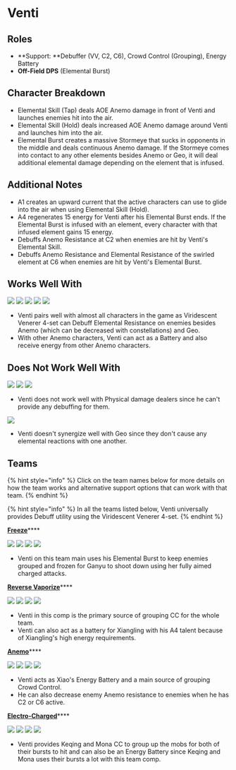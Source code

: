 # Venti

## Roles

* \*\*Support: \*\*Debuffer (VV, C2, C6), Crowd Control (Grouping), Energy Battery
* **Off-Field DPS** (Elemental Burst)

## Character Breakdown

* Elemental Skill (Tap) deals AOE Anemo damage in front of Venti and launches enemies hit into the air.
* Elemental Skill (Hold) deals increased AOE Anemo damage around Venti and launches him into the air.
* Elemental Burst creates a massive Stormeye that sucks in opponents in the middle and deals continuous Anemo damage. If the Stormeye comes into contact to any other elements besides Anemo or Geo, it will deal additional elemental damage depending on the element that is infused.

## **Additional Notes**

* A1 creates an upward current that the active characters can use to glide into the air when using Elemental Skill (Hold).
* A4 regenerates 15 energy for Venti after his Elemental Burst ends. If the Elemental Burst is infused with an element, every character with that infused element gains 15 energy.
* Debuffs Anemo Resistance at C2 when enemies are hit by Venti's Elemental Skill.
* Debuffs Anemo Resistance and Elemental Resistance of the swirled element at C6 when enemies are hit by Venti's Elemental Burst.

## Works Well With

![](../../.gitbook/assets/Element\_Anemo.webp) ![](../../.gitbook/assets/Element\_Cryo.webp) ![](../../.gitbook/assets/Element\_Electro.webp) ![](../../.gitbook/assets/Element\_Hydro.webp) ![](../../.gitbook/assets/Element\_Pyro.webp)

* Venti pairs well with almost all characters in the game as Viridescent Venerer 4-set can Debuff Elemental Resistance on enemies besides Anemo (which can be decreased with constellations) and Geo.
* With other Anemo characters, Venti can act as a Battery and also receive energy from other Anemo characters.

## Does Not Work Well With

![](../../.gitbook/assets/UI\_AvatarIcon\_Eula.png) ![](../../.gitbook/assets/UI\_AvatarIcon\_Razor.png) ![](../../.gitbook/assets/UI\_AvatarIcon\_Xinyan.png)

* Venti does not work well with Physical damage dealers since he can't provide any debuffing for them.

![](../../.gitbook/assets/Element\_Geo.webp)

* Venti doesn't synergize well with Geo since they don't cause any elemental reactions with one another.

## Teams

{% hint style="info" %}
Click on the team names below for more details on how the team works and alternative support options that can work with that team.
{% endhint %}

{% hint style="info" %}
In all the teams listed below, Venti universally provides Debuff utility using the Viridescent Venerer 4-set.
{% endhint %}

[**Freeze**](../../teams/freeze.md)\*\*\*\*

![](../../.gitbook/assets/UI\_AvatarIcon\_Ganyu.png) ![](../../.gitbook/assets/UI\_AvatarIcon\_Mona.png) ![](../../.gitbook/assets/UI\_AvatarIcon\_Venti.png) ![](../../.gitbook/assets/UI\_AvatarIcon\_Diona.png)

* Venti on this team main uses his Elemental Burst to keep enemies grouped and frozen for Ganyu to shoot down using her fully aimed charged attacks.

[**Reverse Vaporize**](../../teams/reverse-vaporize.md)\*\*\*\*

![](../../.gitbook/assets/ui\_avataricon\_tartaglia.png) ![](../../.gitbook/assets/UI\_AvatarIcon\_Xiangling.png) ![](../../.gitbook/assets/UI\_AvatarIcon\_Venti.png) ![](../../.gitbook/assets/UI\_AvatarIcon\_Bennett.png)

* Venti in this comp is the primary source of grouping CC for the whole team.
* Venti can also act as a battery for Xiangling with his A4 talent because of Xiangling's high energy requirements.

[**Anemo**](../../teams/anemo.md)\*\*\*\*

![](../../.gitbook/assets/UI\_AvatarIcon\_Xiao.png) ![](../../.gitbook/assets/UI\_AvatarIcon\_Venti.png) ![](../../.gitbook/assets/UI\_AvatarIcon\_Bennett.png) ![](../../.gitbook/assets/UI\_AvatarIcon\_Zhongli.png)

* Venti acts as Xiao's Energy Battery and a main source of grouping Crowd Control.
* He can also decrease enemy Anemo resistance to enemies when he has C2 or C6 active.

[**Electro-Charged**](../../teams/electro-charged.md)\*\*\*\*

![](../../.gitbook/assets/UI\_AvatarIcon\_Keqing.png) ![](../../.gitbook/assets/UI\_AvatarIcon\_Mona.png) ![](../../.gitbook/assets/UI\_AvatarIcon\_Venti.png) ![](../../.gitbook/assets/UI\_AvatarIcon\_Bennett.png)

* Venti provides Keqing and Mona CC to group up the mobs for both of their bursts to hit and can also be an Energy Battery since Keqing and Mona uses their bursts a lot with this team comp.
